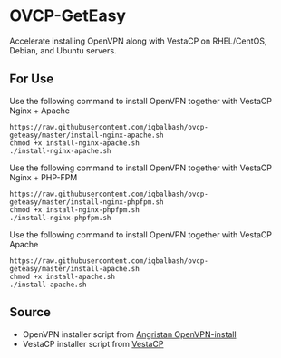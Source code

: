 # OVCP-GetEasy
Accelerate installing OpenVPN along with VestaCP on RHEL/CentOS, Debian, and Ubuntu servers.

## For Use
Use the following command to install OpenVPN together with VestaCP Nginx + Apache
```
https://raw.githubusercontent.com/iqbalbash/ovcp-geteasy/master/install-nginx-apache.sh
chmod +x install-nginx-apache.sh
./install-nginx-apache.sh
```
Use the following command to install OpenVPN together with VestaCP Nginx + PHP-FPM
```
https://raw.githubusercontent.com/iqbalbash/ovcp-geteasy/master/install-nginx-phpfpm.sh
chmod +x install-nginx-phpfpm.sh
./install-nginx-phpfpm.sh
```
Use the following command to install OpenVPN together with VestaCP Apache
```
https://raw.githubusercontent.com/iqbalbash/ovcp-geteasy/master/install-apache.sh
chmod +x install-apache.sh
./install-apache.sh
```

## Source
* OpenVPN installer script from [Angristan OpenVPN-install](https://github.com/Angristan/OpenVPN-install)
* VestaCP installer script from [VestaCP](https://vestacp.com)